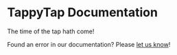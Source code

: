 # TappyTap Documentation

The time of the tap hath come!

Found an error in our documentation? Please [let us know](https://github.com/0102io/hardware/issues)!